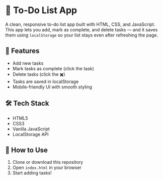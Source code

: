 # 📝 To-Do List App

A clean, responsive to-do list app built with HTML, CSS, and JavaScript. This app lets you add, mark as complete, and delete tasks — and it saves them using `localStorage` so your list stays even after refreshing the page.

## 🚀 Features

- Add new tasks
- Mark tasks as complete (click the task)
- Delete tasks (click the ✖️)
- Tasks are saved in localStorage
- Mobile-friendly UI with smooth styling

## 🛠️ Tech Stack

- HTML5
- CSS3
- Vanilla JavaScript
- LocalStorage API

## 🧠 How to Use

1. Clone or download this repository
2. Open `index.html` in your browser
3. Start adding tasks!

